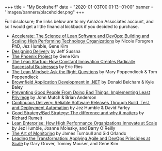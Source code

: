 +++
title = "My Bookshelf"
date = "2020-01-03T00:01:13+01:00"
banner = "images/banners/placeholder.png"
+++

Full disclosure; the links below are to my Amazon Associates account, and so I would get a little financial kickback if you decided to purchase.

* [Accelerate: The Science of Lean Software and DevOps: Building and Scaling High Performing Technology Organizations][forsgren2018] by Nicole Forsgren PhD, Jez Humble, Gene Kim 
* [Designing Delivery][sussna2015] by Jeff Sussna
* [The Phoenix Project][kim2018] by Gene Kim
* [The Lean Startup: How Constant Innovation Creates Radically Successful Businesses][ries2011] by Eric Ries
* [The Lean Mindset: Ask the Right Questions][poppendiek2013] by Mary Poppendieck & Tom Poppendieck
* [Brownfield Application Development in .NET][belcham2010] by Donald Belcham & Kyle Baley
* [Preventing Good People From Doing Bad Things: Implementing Least Privilege][mutch2011] by John Mutch & Brian Anderson
* [Continuous Delivery: Reliable Software Releases Through Build, Test, and Deployment Automation][humble2010] by Jez Humble & David Farley
* [Good Strategy/Bad Strategy: The difference and why it matters][rumelt2017] by Richard Rumelt
* [Lean Enterprise: How High Performance Organizations Innovate at Scale][molesky2015] by Jez Humble, Joanne Molesky, and Barry O'Reilly
* [The Art of Monitoring][turnbull2016] by James Turnbull and Sid Orlando
* [Leading the Transformation: Applying Agile and DevOps Principles at Scale][gruver2015] by Gary Gruver, Tommy Mouser, and Gene Kim

[forsgren2018]: https://amzn.to/2yOwRiz
[sussna2015]: https://amzn.to/2PF4rit
[kim2018]: https://www.amazon.co.uk/gp/product/1942788290?ie=UTF8&tag=rossinspi-21&camp=1634&linkCode=xm2&creativeASIN=1942788290
[ries2011]: https://www.amazon.co.uk/gp/product/0670921602?ie=UTF8&tag=rossinspi-21&camp=1634&linkCode=xm2&creativeASIN=0670921602
[poppendiek2013]: https://www.amazon.co.uk/gp/product/0321896904/ref=as_li_tl?ie=UTF8&camp=1634&creative=6738&creativeASIN=0321896904&linkCode=as2&tag=rossinspi-21&linkId=edcc514dbaf35dd178b6e44f2a0c3b3b
[belcham2010]: https://www.amazon.co.uk/gp/product/1933988711/ref=as_li_tl?ie=UTF8&camp=1634&creative=6738&creativeASIN=1933988711&linkCode=as2&tag=rossinspi-21&linkId=93c00d3662db41b859fe0a876aadc5a9
[mutch2011]: https://www.amazon.co.uk/gp/product/B00642246Q?ie=UTF8&tag=rossinspi-21&camp=1634&linkCode=xm2&creativeASIN=B00642246Q
[humble2010]: https://www.amazon.co.uk/gp/product/0321601912?ie=UTF8&tag=rossinspi-21&camp=1634&linkCode=xm2&creativeASIN=0321601912
[rumelt2017]: https://amzn.to/39vIRav
[molesky2015]: https://amzn.to/2tkBe64
[turnbull2016]: https://amzn.to/35i4fN9
[gruver2015]: https://amzn.to/2Qgl0E9